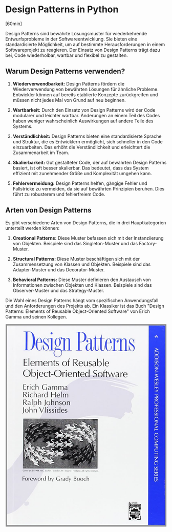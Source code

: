 # Design Patterns in Python
[60min]

Design Patterns sind bewährte Lösungsmuster für wiederkehrende Entwurfsprobleme in der Softwareentwicklung. Sie bieten eine standardisierte Möglichkeit, um auf bestimmte Herausforderungen in einem Softwareprojekt zu reagieren. Der Einsatz von Design Patterns trägt dazu bei, Code wiederholbar, wartbar und flexibel zu gestalten.

## Warum Design Patterns verwenden?

1. **Wiederverwendbarkeit:** Design Patterns fördern die Wiederverwendung von bewährten Lösungen für ähnliche Probleme. Entwickler können auf bereits etablierte Konzepte zurückgreifen und müssen nicht jedes Mal von Grund auf neu beginnen.

2. **Wartbarkeit:** Durch den Einsatz von Design Patterns wird der Code modularer und leichter wartbar. Änderungen an einem Teil des Codes haben weniger wahrscheinlich Auswirkungen auf andere Teile des Systems.

3. **Verständlichkeit:** Design Patterns bieten eine standardisierte Sprache und Struktur, die es Entwicklern ermöglicht, sich schneller in den Code einzuarbeiten. Das erhöht die Verständlichkeit und erleichtert die Zusammenarbeit im Team.

4. **Skalierbarkeit:** Gut gestalteter Code, der auf bewährten Design Patterns basiert, ist oft besser skalierbar. Das bedeutet, dass das System effizient mit zunehmender Größe und Komplexität umgehen kann.

5. **Fehlervermeidung:** Design Patterns helfen, gängige Fehler und Fallstricke zu vermeiden, da sie auf bewährten Prinzipien beruhen. Dies führt zu robusterem und fehlerfreiem Code.

## Arten von Design Patterns

Es gibt verschiedene Arten von Design Patterns, die in drei Hauptkategorien unterteilt werden können:

1. **Creational Patterns:** Diese Muster befassen sich mit der Instanziierung von Objekten. Beispiele sind das Singleton-Muster und das Factory-Muster.

2. **Structural Patterns:** Diese Muster beschäftigen sich mit der Zusammensetzung von Klassen und Objekten. Beispiele sind das Adapter-Muster und das Decorator-Muster.

3. **Behavioral Patterns:** Diese Muster definieren den Austausch von Informationen zwischen Objekten und Klassen. Beispiele sind das Observer-Muster und das Strategy-Muster.

Die Wahl eines Design Patterns hängt vom spezifischen Anwendungsfall und den Anforderungen des Projekts ab. Ein Klassiker ist das Buch "Design Patterns: Elements of Reusable Object-Oriented Software" von Erich Gamma und seinen Kollegen.

![Gamma](res/gamma.jpg)

